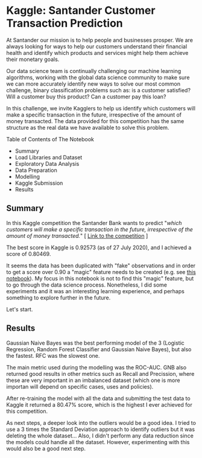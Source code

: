 # Kaggle: Santander Customer Transaction Prediction

At Santander our mission is to help people and businesses prosper. We are always looking for ways to help our customers understand their financial health and identify which products and services might help them achieve their monetary goals.

Our data science team is continually challenging our machine learning algorithms, working with the global data science community to make sure we can more accurately identify new ways to solve our most common challenge, binary classification problems such as: is a customer satisfied? Will a customer buy this product? Can a customer pay this loan?

In this challenge, we invite Kagglers to help us identify which customers will make a specific transaction in the future, irrespective of the amount of money transacted. The data provided for this competition has the same structure as the real data we have available to solve this problem.



Table of Contents of The Notebook

- Summary
- Load Libraries and Dataset
- Exploratory Data Analysis
- Data Preparation
- Modelling
- Kaggle Submission
- Results


## Summary
In this Kaggle competition the Santander Bank wants to predict "*which customers will make a specific transaction in the future, irrespective of the amount of money transacted.*" [ [Link to the competition](https://www.kaggle.com/c/santander-customer-transaction-prediction) ]

The best score in Kaggle is 0.92573 (as of 27 July 2020), and I achieved a score of 0.80469. 

It seems the data has been duplicated with "fake" observations and in order to get a score over 0.90 a "magic" feature needs to be created (e.g. see [this notebook](https://www.kaggle.com/cdeotte/200-magical-models-santander-0-920)). My focus in this notebook is not to find this "magic" feature, but to go through the data science process. Nonetheless, I did some experiments and it was an interesting learning experience, and perhaps something to explore further in the future. 

Let's start.

## Results
Gaussian Naive Bayes was the best performing model of the 3 (Logistic Regression, Random Forest Classifier and Gaussian Naive Bayes), but also the fastest. RFC was the slowest one.

The main metric used during the modelling was the ROC-AUC. GNB also returned good results in other metrics such as Recall and Precission, where these are very important in an imbalanced dataset (which one is more importan will depend on specific cases, uses and policies).

After re-training the model with all the data and submitting the test data to Kaggle it returned a 80.47% score, which is the highest I ever achieved for this competition.

As next steps, a deeper look into the outliers would be a good idea. I tried to use a 3 times the Standard Deviation approach to identify outliers but it was deleting the whole dataset... Also, I didn't perform any data reduction since the models could handle all the dataset. However, experimenting with this would also be a good next step.
